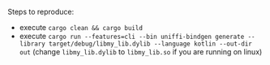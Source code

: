 Steps to reproduce:
* execute `cargo clean && cargo build`
* execute `cargo run --features=cli --bin uniffi-bindgen generate --library target/debug/libmy_lib.dylib --language kotlin --out-dir out` (change `libmy_lib.dylib` to `libmy_lib.so` if you are running on linux)
